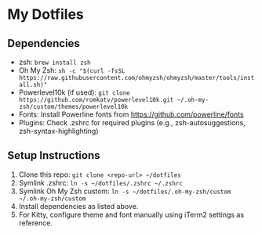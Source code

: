 # My Dotfiles

## Dependencies
- zsh: `brew install zsh`
- Oh My Zsh: `sh -c "$(curl -fsSL https://raw.githubusercontent.com/ohmyzsh/ohmyzsh/master/tools/install.sh)"`
- Powerlevel10k (if used): `git clone https://github.com/romkatv/powerlevel10k.git ~/.oh-my-zsh/custom/themes/powerlevel10k`
- Fonts: Install Powerline fonts from https://github.com/powerline/fonts
- Plugins: Check .zshrc for required plugins (e.g., zsh-autosuggestions, zsh-syntax-highlighting)

## Setup Instructions
1. Clone this repo: `git clone <repo-url> ~/dotfiles`
2. Symlink .zshrc: `ln -s ~/dotfiles/.zshrc ~/.zshrc`
3. Symlink Oh My Zsh custom: `ln -s ~/dotfiles/.oh-my-zsh/custom ~/.oh-my-zsh/custom`
4. Install dependencies as listed above.
5. For Kitty, configure theme and font manually using iTerm2 settings as reference.
